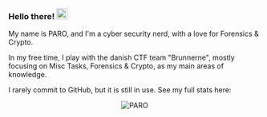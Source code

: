 ### Hello there! <img src="https://media.giphy.com/media/hvRJCLFzcasrR4ia7z/giphy.gif" width="22">
My name is PARO, and I'm a cyber security nerd, with a love for Forensics & Crypto.

In my free time, I play with the danish CTF team "Brunnerne", mostly focusing on Misc Tasks, Forensics & Crypto, as my main areas of knowledge.

I rarely commit to GitHub, but it is still in use. See my full stats here:
<p align="center"> <img src="https://github-readme-stats.vercel.app/api?username=parothefrog&count_private=false&show_icons=true&hide_border=true&theme=tokyonight" alt="PARO" />

